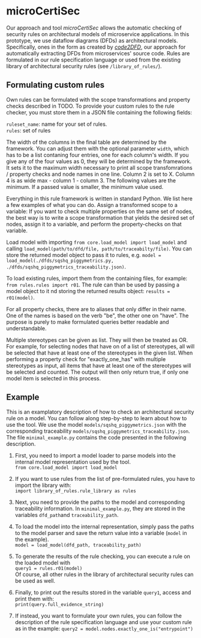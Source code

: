 # microCertiSec

Our approach and tool *microCertiSec* allows the automatic checking of security rules on architectural models of microservice applications.
In this prototype, we use dataflow diagrams (DFDs) as architectural models.
Specifically, ones in the form as created by *[code2DFD](www.github.com/tuhh-softsec/code2DFD)*, our approach for automatically extracting DFDs from microservices' source code.
Rules are formulated in our rule specification language or used from the existing library of architectural security rules (see ```/library_of_rules/```).


## Formulating custom rules

Own rules can be formulated with the scope transformations and property checks described in TODO.
To provide your custom rules to the rule checker, you must store them in a JSON file containing the following fields:

```ruleset_name```: name for your set of rules. \
```rules```: set of rules


The width of the columns in the final table are determined by the framework. You can adjust them with the optional parameter ```width```, which has to be a list contaning four entries, one for each column's width. If you give any of the four values as 0, they will be determined by the framework. It sets it to the maximum width necessary to print all scope transfomrations / property checks and node names in one line. Column 2 is set to X. Column 4 is as wide max - column 1 - column 3.
The following values are the minimum. If a passed value is smaller, the minimum value used.


Everything in this rule framework is written in standard Python.
We list here a few examples of what you can do.
Assign a transformed scope to a variable:
If you want to check multiple properties on the same set of nodes, the best way is to write a scope transformation that yields the desired set of nodes, assign it to a variable, and perform the property-checks on that variable.


Load model with importing ```from core.load_model import load_model``` and calling ```load_model(path/to/dfd/file, path/to/traceabilty/file)```. You can store the returned model object to pass it to rules, e.g. ```model = load_model(./dfds/sqshq_piggymetrics.py, ./dfds/sqshq_piggymetrics_traceability.json)```.


To load existing rules, import them from the containing files, for example: ```from rules.rules import r01```. The rule can than be used by passing a model object to it nd storing the returned results object: ```results = r01(model)```.

For all property checks, there are to aliases that only differ in their name. One of the names is based on the verb "be", the other one on "have". The purpose is purely to make formulated queries better readable and understandable.

Multiple stereotypes can be given as list. They will then be treated as OR. For example, for selecting nodes that have on of a list of stereotypes, all will be selected that have at least one of the stereotypes in the given list. When performing a property check for "exactly_one_has" with multiple stereotypes as input, all items that have at least one of the stereotypes will be selected and counted. The output will then only return true, if only one model item is selected in this process.


## Example

This is an examplatory description of how to check an architectural security rule on a model.
You can follow along step-by-step to learn about how to use the tool.
We use the model ```models/sqshq_piggymetrics.json``` with the corresponding traceability ```models/sqshq_piggymetrics_traceability.json```.
The file ```minimal_example.py``` contains the code presented in the following description.

1. First, you need to import a model loader to parse models into the internal model representation used by the tool.\
```from core.load_model import load_model```

2. If you want to use rules from the list of pre-formulated rules, you have to import the library with: \
```import library_of_rules.rule_library as rules```

3. Next, you need to provide the paths to the model and corresponding traceability information.
In ```minimal_example.py```, they are stored in the variables ```dfd_path```and ```traceability_path```.

4. To load the model into the internal representation, simply pass the paths to the model parser and save the return value into a variable (```model``` in the example).\
```model = load_model(dfd_path, traceability_path)```

5. To generate the results of the rule checking, you can execute a rule on the loaded model with \
```query1 = rules.r01(model)``` \
Of course, all other rules in the library of architectural security rules can be used as well.


6. Finally, to print out the results stored in the variable ```query1```, access and print them with:\
```print(query.full_evidence_string)```

7. If instead, you want to formulate your own rules, you can follow the description of the rule specification language and use your custom rule as in the example:
```query2 = model.nodes.exactly_one_is("entrypoint")```

